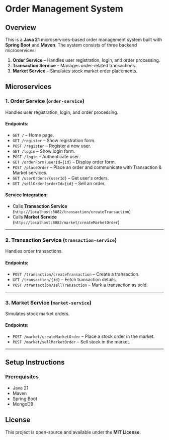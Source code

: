 # Order Management System

## Overview
This is a **Java 21** microservices-based order management system built with **Spring Boot** and **Maven**. The system consists of three backend microservices:

1. **Order Service** – Handles user registration, login, and order processing.
2. **Transaction Service** – Manages order-related transactions.
3. **Market Service** – Simulates stock market order placements.

## Microservices

### 1. Order Service (`order-service`)
Handles user registration, login, and order processing.

#### Endpoints:
- `GET /` – Home page.
- `GET /register` – Show registration form.
- `POST /register` – Register a new user.
- `GET /login` – Show login form.
- `POST /login` – Authenticate user.
- `GET /orderForm?userId={id}` – Display order form.
- `POST /placeOrder` – Place an order and communicate with Transaction & Market services.
- `GET /userOrders/{userId}` – Get user's orders.
- `GET /sellOrder?orderId={id}` – Sell an order.

#### Service Integration:
- Calls **Transaction Service** (`http://localhost:8082/transaction/createTransaction`)
- Calls **Market Service** (`http://localhost:8083/market/createMarketOrder`)

---

### 2. Transaction Service (`transaction-service`)
Handles order transactions.

#### Endpoints:
- `POST /transaction/createTransaction` – Create a transaction.
- `GET /transaction/{id}` – Fetch transaction details.
- `POST /transaction/sellTransaction` – Mark a transaction as sold.

---

### 3. Market Service (`market-service`)
Simulates stock market orders.

#### Endpoints:
- `POST /market/createMarketOrder` – Place a stock order in the market.
- `POST /market/sellMarketOrder` – Sell stock in the market.

---

## Setup Instructions

### Prerequisites
- Java 21
- Maven
- Spring Boot
- MongoDB

## License
This project is open-source and available under the **MIT License**.
